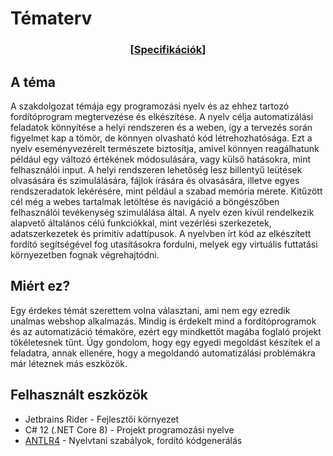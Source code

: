 #  Tématerv

<h3 align="center">
    [<a href="Specifications.md">Specifikációk</a>]
</h3>

## A téma
A szakdolgozat témája egy programozási nyelv és az ehhez tartozó fordítóprogram megtervezése és elkészítése. 
A nyelv célja automatizálási feladatok könnyítése a helyi rendszeren és a weben, így a tervezés során figyelmet kap a tömör, de könnyen olvasható kód létrehozhatósága. Ezt a nyelv eseményvezérelt természete biztosítja, amivel könnyen reagálhatunk például egy változó értékének módosulására, vagy külső hatásokra, mint felhasználói input.
A helyi rendszeren lehetőség lesz billentyű leütések olvasására és szimulálására, fájlok írására és olvasására, illetve egyes rendszeradatok lekérésére, mint például a szabad memória mérete. Kitűzött cél még a webes tartalmak letöltése és navigáció a böngészőben felhasználói tevékenység szimulálása által. A nyelv ezen kívül rendelkezik alapvető általános célú funkciókkal, mint vezérlési szerkezetek, adatszerkezetek és primitív adattípusok. 
A nyelvben írt kód az elkészített fordító segítségével fog utasításokra fordulni, melyek egy virtuális futtatási környezetben fognak végrehajtódni.

## Miért ez?
Egy érdekes témát szerettem volna választani, ami nem egy ezredik unalmas webshop alkalmazás. Mindig is érdekelt mind a fordítóprogramok és az automatizáció témaköre, ezért egy mindkettőt magába foglaló projekt tökéletesnek tűnt.
Úgy gondolom, hogy egy egyedi megoldást készítek el a feladatra, annak ellenére, hogy a megoldandó automatizálási problémákra már léteznek más eszközök.

## Felhasznált eszközök
- Jetbrains Rider - Fejlesztői környezet
- C# 12 (.NET Core 8) - Projekt programozási nyelve
- <a href="https://github.com/antlr/antlr4">ANTLR4<a/> - Nyelvtani szabályok, fordító kódgenerálás

